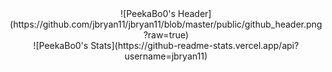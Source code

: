 
<center>![PeekaBo0's Header](https://github.com/jbryan11/jbryan11/blob/master/public/github_header.png?raw=true)

<center>![PeekaBo0's Stats](https://github-readme-stats.vercel.app/api?username=jbryan11)

<!--
**jbryan11/jbryan11** is a ✨ _special_ ✨ repository because its `README.md` (this file) appears on your GitHub profile.

Here are some ideas to get you started:

- 🔭 I’m currently working on ...
- 🌱 I’m currently learning ...
- 👯 I’m looking to collaborate on ...
- 🤔 I’m looking for help with ...
- 💬 Ask me about ...
- 📫 How to reach me: ...
- 😄 Pronouns: ...
- ⚡ Fun fact: ...
-->

